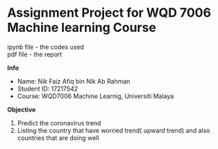 # Assignment Project for WQD 7006 Machine learning Course

ipynb file - the codes used <br>
pdf file - the report

**Info**
- Name: Nik Faiz Afiq bin Nik Ab Rahman
- Student ID: 17217542
- Course: WQD7006 Machine Learnig, Universiti Malaya

**Objective**
1. Predict the coronavirus trend
2. Listing the country that have worried trend( upward trend) and also countries that are doing well
